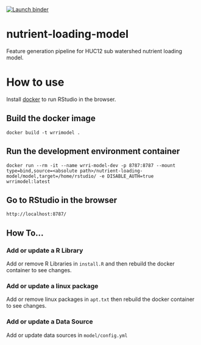 [![Launch binder](https://mybinder.org/badge_logo.svg)](https://mybinder.org/v2/gh/cwhite911/nutrient-loading-model/main?urlpath=rstudio)

# nutrient-loading-model
Feature generation pipeline for HUC12 sub watershed nutrient loading model. 

# How to use
Install [docker](https://docs.docker.com/get-docker/) to run RStudio in the browser.

## Build the docker image
```docker
docker build -t wrrimodel .
```

## Run the development environment container
```docker
docker run --rm -it --name wrri-model-dev -p 8787:8787 --mount type=bind,source=<absolute path>/nutrient-loading-model/model,target=/home/rstudio/ -e DISABLE_AUTH=true wrrimodel:latest
```

## Go to RStudio in the browser
```
http://localhost:8787/
```

## How To...
### Add or update a R Library 
Add or remove R Libraries in `install.R` and then rebuild the docker container to see changes.

### Add or update a linux package 
Add or remove linux packages in `apt.txt` then rebuild the docker container to see changes.
### Add or update a Data Source
Add or update data sources in `model/config.yml`
